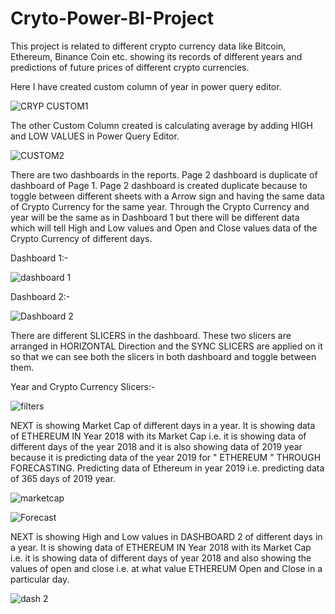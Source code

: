 # Cryto-Power-BI-Project

This project is related to different crypto currency data like Bitcoin, Ethereum, Binance Coin etc. showing its records of different years and predictions of future prices of different crypto currencies.

Here I have created custom column of year in power query editor.


![CRYP CUSTOM1](https://user-images.githubusercontent.com/79398731/181879454-352de176-cc3d-4f85-9d0c-8dbb1c223ec9.PNG)

The other Custom Column created is calculating average by adding HIGH and LOW VALUES in Power Query Editor.

![CUSTOM2](https://user-images.githubusercontent.com/79398731/181879661-21d4536d-a556-4fb9-98fc-291ce3b01cd3.PNG)

There are two dashboards in the reports. Page 2 dashboard is duplicate of dashboard of Page 1. Page 2 dashboard is created duplicate because to toggle between different sheets with a Arrow sign and having the same data of Crypto Currency for the same year. Through the Crypto Currency and year will be the same as in Dashboard 1 but there will be different data which will tell High and Low values and Open and Close values data of the Crypto Currency of different days.

Dashboard 1:-

![dashboard 1](https://user-images.githubusercontent.com/79398731/181880424-f0e233f2-748d-4326-a96d-5279608a2e79.PNG)

Dashboard 2:- 

![Dashboard 2](https://user-images.githubusercontent.com/79398731/181880430-e85f5e3a-6485-45d2-bed4-49d5eae43ac5.PNG)

There are different SLICERS in the dashboard. These two slicers are arranged in HORIZONTAL Direction and the SYNC SLICERS are applied on it so that we can see both the slicers in both dashboard and toggle between them.

Year and Crypto Currency Slicers:-

![filters](https://user-images.githubusercontent.com/79398731/181883037-0d68c2aa-1b23-4e2e-a135-812edad17564.PNG)

NEXT is showing Market Cap of different days in a year. It is showing data of ETHEREUM IN Year 2018 with its Market Cap i.e. it is showing data of different days of the year 2018 and it is also showing data of 2019 year because it is predicting data of the year 2019 for " ETHEREUM " THROUGH FORECASTING. Predicting data of Ethereum in year 2019 i.e. predicting data of 365 days of 2019 year.

![marketcap](https://user-images.githubusercontent.com/79398731/181889521-56ea0f25-608b-4772-ab08-53842395b4e0.PNG)

![Forecast](https://user-images.githubusercontent.com/79398731/181889569-fceb60b2-113c-4d2e-899d-c8e0ab4a6d48.PNG)

NEXT is showing High and Low values in DASHBOARD 2 of different days in a year. It is showing data of ETHEREUM IN Year 2018 with its Market Cap i.e. it is showing data of different days of year 2018 and also showing the values of open and close i.e. at what value ETHEREUM Open and Close in a particular day.

![dash 2](https://user-images.githubusercontent.com/79398731/181896806-760b4e09-68a5-4f96-b9fe-7dd459e1e5ba.PNG)

